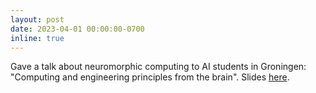 ```yaml
---
layout: post
date: 2023-04-01 00:00:00-0700
inline: true
---
```


Gave a talk about neuromorphic computing to AI students in Groningen: "Computing and engineering principles from the brain". Slides [here](./assets/pdf/covertalk.pdf).
